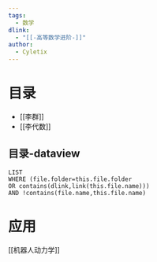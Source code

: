 ```yaml
---
tags:
  - 数学
dlink:
  - "[[-高等数学进阶-]]"
author:
  - Cyletix
---
```

# 目录
- [[李群]]
- [[李代数]]

## 目录-dataview
```dataview
LIST
WHERE (file.folder=this.file.folder
OR contains(dlink,link(this.file.name)))
AND !contains(file.name,this.file.name)
```



# 应用
[[机器人动力学]]
